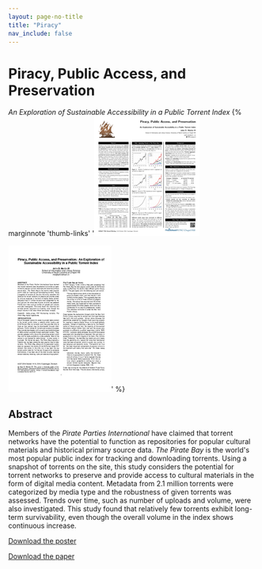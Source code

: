 ```yaml
---
layout: page-no-title
title: "Piracy"
nav_include: false
---
```


# Piracy, Public Access, and Preservation 

*An Exploration of Sustainable Accessibility in a Public Torrent Index* {% marginnote 'thumb-links' '<a href="/published/Martin-2016-Piracy-ASIST-poster.pdf"><img src="/published/Martin-2016-Piracy-ASIST-poster.png" /></a><br/><br/><a href="/published/Martin-2016-Piracy-ASIST-paper.pdf"><img src="/published/Martin-2016-Piracy-ASIST-paper.png" /></a>' %}

## Abstract 

Members of the *Pirate Parties International* have claimed that torrent networks have the potential to function as repositories for popular cultural materials and historical primary source data. 
*The Pirate Bay* is the world's most popular public index for tracking and downloading torrents. 
Using a snapshot of torrents on the site, this study considers the potential for torrent networks to preserve and provide access to cultural materials in the form of digital media content. 
Metadata from 2.1 million torrents were categorized by media type and the robustness of given torrents was assessed.
Trends over time, such as number of uploads and volume, were also investigated. 
This study found that relatively few torrents exhibit long-term survivability, even though the overall volume in the index shows continuous increase.

[Download the poster](/published/Martin-2016-Piracy-ASIST-poster.pdf)

[Download the paper](/published/Martin-2016-Piracy-ASIST-paper.pdf)

